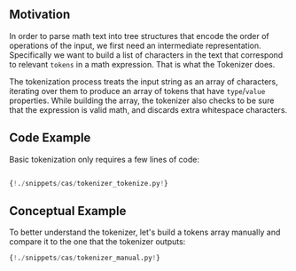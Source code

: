 ## Motivation

In order to parse math text into tree structures that encode the order of operations of the input, we first need an intermediate representation. Specifically we want to build a list of characters in the text that correspond to relevant `tokens` in a math expression. That is what the Tokenizer does.

The tokenization process treats the input string as an array of characters, iterating over them to produce an array of tokens that have `type`/`value` properties. While building the array, the tokenizer also checks to be sure that the expression is valid math, and discards extra whitespace characters.

## Code Example

Basic tokenization only requires a few lines of code:

```Python

{!./snippets/cas/tokenizer_tokenize.py!}

```

## Conceptual Example

To better understand the tokenizer, let's build a tokens array manually and compare it to the one that the tokenizer outputs:

```Python
{!./snippets/cas/tokenizer_manual.py!}
```
